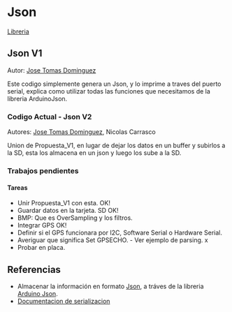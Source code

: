 # Json

[Libreria](https://arduinojson.org/)

## Json V1

Autor: [Jose Tomas Dominguez](https://github.com/josetomas)

Este codigo simplemente genera un Json, y lo imprime a traves del puerto serial, explica como utilizar todas las funciones que necesitamos de la libreria ArduinoJson.

### Codigo Actual - Json V2
Autores: [Jose Tomas Dominguez](https://github.com/josetomas), Nicolas Carrasco

Union de Propuesta_V1, en lugar de dejar los datos en un buffer y subirlos a la SD, esta los almacena en un json y luego los sube a la SD.

### Trabajos pendientes


#### Tareas
- Unir Propuesta_V1 con esta. OK!
- Guardar datos en la tarjeta. SD OK!
- BMP: Que es OverSampling y los filtros.
- Integrar GPS OK! 
- Definir si el GPS funcionara por I2C, Software Serial o Hardware Serial.
- Averiguar que significa Set GPSECHO. - Ver ejemplo de parsing. x	
- Probar en placa. 

## Referencias


- Almacenar la información en formato [Json](https://www.json.org/json-en.html), a tráves de la libreria [Arduino Json](https://arduinojson.org/). 
- [Documentacion de serializacion](https://arduinojson.org/v6/doc/serialization/)
